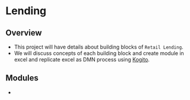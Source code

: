 # Lending

## Overview
- This project will have details about building blocks of `Retail Lending`. 
- We will discuss concepts of each building block and create module in excel and replicate excel as DMN process using [Kogito](https://kogito.kie.org/).

## Modules
- 